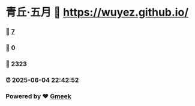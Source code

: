 # 青丘·五月 :link: https://wuyez.github.io/ 
### :page_facing_up: [7](https://wuyez.github.io//tag.html) 
### :speech_balloon: 0 
### :hibiscus: 2323 
### :alarm_clock: 2025-06-04 22:42:52 
### Powered by :heart: [Gmeek](https://github.com/Meekdai/Gmeek)
